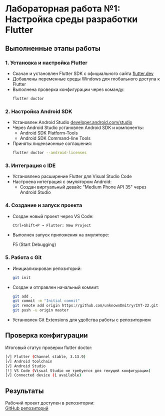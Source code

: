 # Лабораторная работа №1: Настройка среды разработки Flutter

## Выполненные этапы работы

### 1. Установка и настройка Flutter
- Скачан и установлен Flutter SDK с официального сайта [flutter.dev](https://docs.flutter.dev/get-started/install)
- Добавлены переменные среды Windows для глобального доступа к Flutter
- Выполнена проверка конфигурации через команду:
  ```bash
  flutter doctor
  ```

### 2. Настройка Android SDK
- Установлен Android Studio [developer.android.com/studio](https://developer.android.com/studio)
- Через Android Studio установлен Android SDK и компоненты:
  - Android SDK Platform-Tools
  - Android SDK Command-line Tools
- Приняты лицензионные соглашения:
  ```bash
  flutter doctor --android-licenses
  ```

### 3. Интеграция с IDE
- Установлено расширение Flutter для Visual Studio Code
- Настроена интеграция с эмулятором Android:
  - Создан виртуальный девайс "Medium Phone API 35" через Android Studio

### 4. Создание и запуск проекта
- Создан новый проект через VS Code:
  ```bash
  Ctrl+Shift+P → Flutter: New Project
  ```
- Выполнен запуск приложения на эмуляторе:
  
  F5 (Start Debugging)
  

### 5. Работа с Git
- Инициализирован репозиторий:
  ```bash
  git init
  ```
- Создан и отправлен начальный коммит:
  ```bash
  git add .
  git commit -m "Initial commit"
  git remote add origin https://github.com/unknownDmitry/IVT-22.git
  git push -u origin master
  ```
- Установлен Git Extensions для удобства работы с репозиторием

## Проверка конфигурации
Итоговый статус проверки flutter doctor:
```bash
[√] Flutter (Channel stable, 3.13.9)
[√] Android toolchain
[√] Android Studio
[!] VS Code (Visual Studio не требуется для текущей конфигурации)
[√] Connected device (1 available)
```

## Результаты
Рабочий проект доступен в репозитории:  
[GitHub репозиторий](https://github.com/unknownDmitry/IVT-22/tree/master/mobileDev/lab1)
